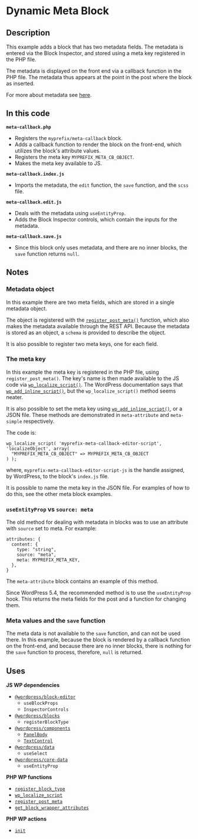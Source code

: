 # Dynamic Meta Block

## Description

This example adds a block that has two metadata fields. The metadata is entered via the Block Inspector, and stored using a meta key registered in the PHP file.

The metadata is displayed on the front end via a callback function in the PHP file. The metadata thus appears at the point in the post where the block as inserted.

For more about metadata see [here]().

## In this code

**`meta-callback.php`**

- Registers the `myprefix/meta-callback` block.
- Adds a callback function to render the block on the front-end, which utilizes the block's attribute values.
- Registers the meta key `MYPREFIX_META_CB_OBJECT`.
- Makes the meta key available to JS.

**`meta-callback.index.js`**

- Imports the metadata, the `edit` function, the `save` function, and the `scss` file.

**`meta-callback.edit.js`**

- Deals with the metadata using `useEntityProp`.
- Adds the Block Inspector controls, which contain the inputs for the metadata.

**`meta-callback.save.js`**

- Since this block only uses metadata, and there are no inner blocks, the `save` function returns `null`.

## Notes

### Metadata object

In this example there are two meta fields, which are stored in a single metadata object.

The object is registered with the [`register_post_meta()`](https://developer.wordpress.org/reference/functions/register_post_meta/) function, which also makes the metadata available through the REST API. Because the metadata is stored as an object, a `schema` is provided to describe the object.

It is also possible to register two meta keys, one for each field.

### The meta key

In this example the meta key is registered in the PHP file, using `register_post_meta()`. The key's name is then made available to the JS code via [`wp_localize_script()`](https://developer.wordpress.org/reference/functions/wp_localize_script/). The WordPress documentation says that [`wp_add_inline_script()`](https://developer.wordpress.org/reference/functions/wp_add_inline_script/), but the `wp_localize_script()` method seems neater.

It is also possible to set the meta key using [`wp_add_inline_script()`](https://developer.wordpress.org/reference/functions/wp_add_inline_script/), or a JSON file. These methods are demonstrated in `meta-attribute` and `meta-simple` respectively.

The code is:

    wp_localize_script( 'myprefix-meta-callback-editor-script',  'localizeObject', array(
      "MYPREFIX_META_CB_OBJECT" => MYPREFIX_META_CB_OBJECT
    ) );

where, `myprefix-meta-callback-editor-script-js` is the handle assigned, by WordPress, to the block's `index.js` file.

It is possible to name the meta key in the JSON file. For examples of how to do this, see the other meta block examples.

### `useEntityProp` vs `source: meta`

The old method for dealing with metadata in blocks was to use an attribute with `source` set to meta. For example:

    attributes: {
      content: {
        type: "string",
        source: "meta",
        meta: MYPREFIX_META_KEY,
      },
    }

The `meta-attribute` block contains an example of this method.

Since WordPress 5.4, the recommended method is to use the `useEntityProp` hook. This returns the meta fields for the post and a function for changing them.

### Meta values and the `save` function

The meta data is not available to the `save` function, and can not be used there. In this example, because the block is rendered by a callback function on the front-end, and because there are no inner blocks, there is nothing for the `save` function to process, therefore, `null` is returned.

## Uses

**JS WP dependencies**

- [`@wordpress/block-editor`](https://developer.wordpress.org/block-editor/reference-guides/packages/packages-block-editor/)
  - `useBlockProps`
  - `InspectorControls`
- [`@wordpress/blocks`](https://developer.wordpress.org/block-editor/reference-guides/packages/packages-blocks/)
  - `registerBlockType`
- [`@wordpress/components`](https://developer.wordpress.org/block-editor/reference-guides/components/)
  - [`PanelBody`](https://developer.wordpress.org/block-editor/reference-guides/components/panel/)
  - [`TextControl`](https://developer.wordpress.org/block-editor/reference-guides/components/text-control/)
- [`@wordpress/data`](https://developer.wordpress.org/block-editor/reference-guides/packages/packages-data/)
  - `useSelect`
- [`@wordpress/core-data`](https://developer.wordpress.org/block-editor/reference-guides/packages/packages-core-data/)
  - `useEntityProp`

**PHP WP functions**

- [`register_block_type`](https://developer.wordpress.org/reference/functions/register_block_type/)
- [`wp_localize_script`](https://developer.wordpress.org/reference/functions/wp_localize_script/)
- [`register_post_meta`](https://developer.wordpress.org/reference/functions/register_post_meta/)
- [`get_block_wrapper_attributes`](https://developer.wordpress.org/reference/functions/get_block_wrapper_attributes/)

**PHP WP actions**

- [`init`](https://developer.wordpress.org/reference/hooks/init/)
